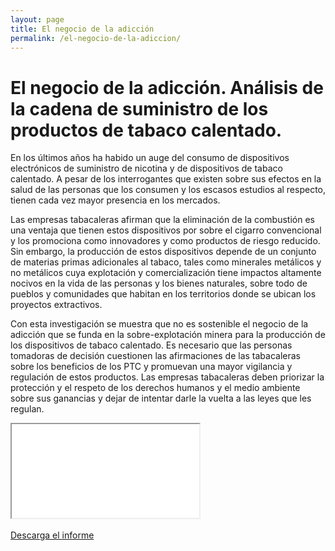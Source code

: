 ```yaml
---
layout: page
title: El negocio de la adicción
permalink: /el-negocio-de-la-adiccion/
---
```

# El negocio de la adicción. Análisis de la cadena de suministro de los productos de tabaco calentado.

En los últimos años ha habido un auge del consumo de dispositivos electrónicos de suministro de nicotina y de dispositivos de tabaco calentado.  A pesar de los interrogantes que existen sobre sus efectos en la salud de las personas que los consumen y los escasos estudios al respecto, tienen cada vez mayor presencia en los mercados. 

Las empresas tabacaleras afirman que la eliminación de la combustión es una ventaja que tienen estos dispositivos por sobre el cigarro convencional y los promociona como innovadores y como productos de riesgo reducido. Sin embargo, la producción de estos dispositivos depende de un conjunto de materias primas adicionales al tabaco, tales como minerales metálicos y no metálicos cuya explotación y comercialización tiene impactos altamente nocivos en la vida de las personas y los bienes naturales, sobre todo de pueblos y comunidades que habitan en los territorios donde se ubican los proyectos extractivos.

Con esta investigación se muestra que no es sostenible el negocio de la adicción que se funda en la sobre-explotación minera para la producción de los dispositivos de tabaco calentado. Es necesario que las personas tomadoras de decisión cuestionen las afirmaciones de las tabacaleras sobre los beneficios de los PTC y promuevan una mayor vigilancia y regulación de estos productos. Las empresas tabacaleras deben priorizar la protección y el respeto de los derechos humanos y el medio ambiente sobre sus ganancias y dejar de intentar darle la vuelta a las leyes que les regulan.


<div class="embed-responsive embed-responsive-16by9">
  <iframe class="embed-responsive-item" src="{{ site.baseurl }}/assets/ElNegocioDeLaAdiccion_TabacoCalentado.pdf"></iframe>
</div>
<br>

<div class="text-center mb-5">
  <a class="btn btn-secondary" href="https://poderlatam.org/wp-content/uploads/2024/04/ElNegocioDeLaAdiccion_TabacoCalentado.pdf" target="_blank" download>Descarga el informe</a>
</div>
